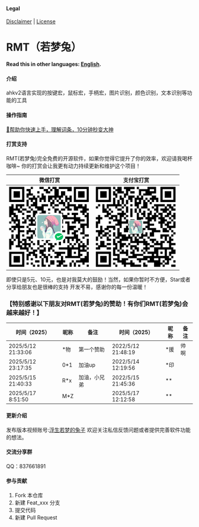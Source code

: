 #### Legal
[Disclaimer](DISCLAIMER.md) | [License](LICENSE)

# RMT（若梦兔）
**Read this in other languages: [English](README.en.md).**
#### 介绍
ahkv2语言实现的按键宏，鼠标宏，手柄宏，图片识别，颜色识别，文本识别等功能的工具

#### 操作指南
[🚀帮助你快速上手，理解词条，10分钟秒变大神](https://zclucas.github.io/RMT/)

#### 打赏支持
RMT(若梦兔)完全免费的开源软件，如果你觉得它提升了你的效率，欢迎请我喝杯咖啡~ 
你的打赏会让我更有动力持续更新和维护这个项目！

| 微信打赏 | 支付宝打赏 |
|------------|----------|
| ![微信打赏](Images/Soft/WeiXin.png) | ![支付宝打赏](Images/Soft/ZhiFuBao.png) |

即使只是5元、10元，也是对我莫大的鼓励！当然，如果你暂时不方便，Star或者分享给朋友也是很棒的支持
开发不易，感谢你的每一份温暖！

### 【特别感谢以下朋友对RMT(若梦兔)的赞助！有你们RMT(若梦兔)会越来越好！】

| 时间（2025）          | 昵称       | 备注              | 时间（2025）        | 昵称     | 备注           |
| ---------------------| -----------| ------------------| ------------------ | --------| ---------------|
| 2025/5/12 21:33:06   | *物        | 第一个赞助         |2022/5/12 21:48:19  | *援      | 帅啊           |
| 2025/5/12 23:17:35   | 0*1        | 加油up            |2022/5/14 12:19:56  | *印      |                |
| 2025/5/15 21:40:33   | R*x        | 加油，小兄弟       |2022/5/15 21:45:36  | **       |                |
| 2025/5/17 8:51:50    | M*Z        |                   |2025/5/17 12:12:58  | **       |                |

#### 更新介绍
发布版本视频账号:[浮生若梦的兔子](https://space.bilibili.com/397441876?spm_id_from=333.1007.0.0) 欢迎关注私信反馈问题或者提供完善软件功能的想法。

#### 交流分享群
QQ：837661891

#### 参与贡献
1.  Fork 本仓库
2.  新建 Feat_xxx 分支
3.  提交代码
4.  新建 Pull Request
